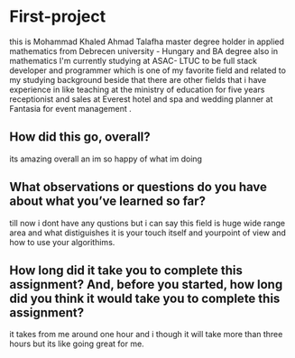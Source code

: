 # First-project

this is Mohammad Khaled Ahmad Talafha master degree holder in applied mathematics from Debrecen university - Hungary
and BA degree also in mathematics
I'm currently studying at ASAC- LTUC to be full stack developer and programmer
which is one of my favorite field and related to my studying background
beside that there are other fields that i have experience in like teaching at the ministry of education for five years
receptionist and sales at Everest hotel and spa and wedding planner at Fantasia for event management  .

## How did this go, overall?

its amazing overall an im so happy of what im doing

## What observations or questions do you have about what you’ve learned so far?

till now i dont have any qustions but i can say this field is huge wide range area and what distiguishes it is your touch itself and yourpoint of view and how to use your algorithims.

## How long did it take you to complete this assignment? And, before you started, how long did you think it would take you to complete this assignment?

it takes from me around one hour and i though it will take more than three hours but its like going great for me.  

